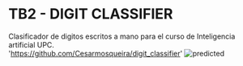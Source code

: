 # TB2 - DIGIT CLASSIFIER
Clasificador de digitos escritos a mano para el curso de Inteligencia artificial UPC. <br>
'https://github.com/Cesarmosqueira/digit_classifier'
![predicted](https://user-images.githubusercontent.com/48858334/122480281-2c47a600-cf92-11eb-9aec-df23c379c01a.png)
